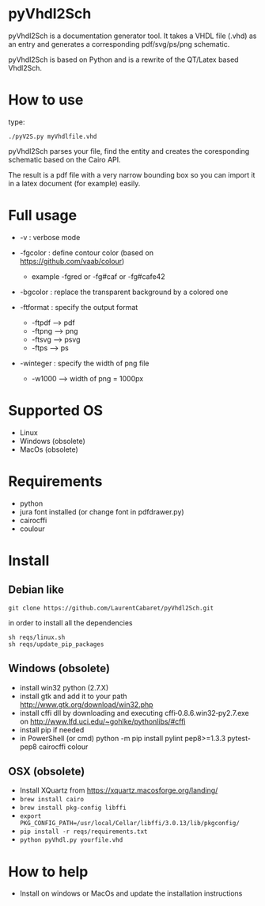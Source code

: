 pyVhdl2Sch
==========
pyVhdl2Sch is a documentation generator tool. It takes a VHDL file (.vhd) as an entry and generates a corresponding pdf/svg/ps/png schematic.

pyVhdl2Sch is based on Python and is a rewrite of the QT/Latex based Vhdl2Sch.

How to use
======
type:

    ./pyV2S.py myVhdlfile.vhd

pyVhdl2Sch parses your file, find the entity and creates the coresponding schematic based on the Cairo API.

The result is a pdf file with a very narrow bounding box so you can import it in a latex document (for example) easily.

Full usage
==========

  * -v : verbose mode

  * -fgcolor : define contour color (based on https://github.com/vaab/colour)
    * example -fgred or -fg#caf or -fg#cafe42
  
  * -bgcolor : replace the transparent background by a colored one
  * -ftformat : specify the output format
    * -ftpdf --> pdf
    * -ftpng --> png
    * -ftsvg --> psvg
    * -ftps  --> ps
  * -winteger : specify the width of png file
    * -w1000 --> width of png = 1000px
  

Supported OS
============
- Linux
- Windows (obsolete)
- MacOs (obsolete)

Requirements
============
- python
- jura font installed (or change font in pdfdrawer.py)
- cairocffi
- coulour


Install
===========
Debian like
-----------
    git clone https://github.com/LaurentCabaret/pyVhdl2Sch.git

in order to install all the dependencies

	sh reqs/linux.sh
	sh reqs/update_pip_packages

Windows (obsolete)
-------
 * install win32 python (2.7.X)
 * install gtk and add it to your path http://www.gtk.org/download/win32.php
 * install cffi dll by downloading and executing cffi‑0.8.6.win32‑py2.7.exe on http://www.lfd.uci.edu/~gohlke/pythonlibs/#cffi
 * install pip if needed
 * in PowerShell (or cmd) 
     python -m pip install pylint pep8>=1.3.3 pytest-pep8 cairocffi colour
 
OSX (obsolete)
---
 * Install XQuartz from https://xquartz.macosforge.org/landing/
 * `brew install cairo`
 * `brew install pkg-config libffi`
 * `export PKG_CONFIG_PATH=/usr/local/Cellar/libffi/3.0.13/lib/pkgconfig/`
 * `pip install -r reqs/requirements.txt`
 * `python pyVhdl.py yourfile.vhd`
 
How to help
===========

 * Install on windows or MacOs and update the installation instructions
